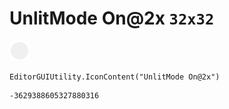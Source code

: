 # UnlitMode On@2x `32x32`
<img src="/img/UnlitMode%20On@2x.png" width=32 height=32>

``` CSharp
EditorGUIUtility.IconContent("UnlitMode On@2x")
```
```
-3629388605327880316
```

